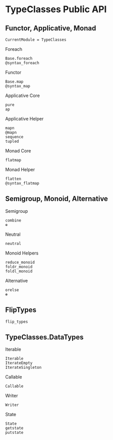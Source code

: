 # TypeClasses Public API

## Functor, Applicative, Monad

```@meta
CurrentModule = TypeClasses
```

Foreach
```@docs
Base.foreach
@syntax_foreach
```

Functor
```@docs
Base.map
@syntax_map
```

Applicative Core
```@docs
pure
ap
```

Applicative Helper
```@docs
mapn
@mapn
sequence
tupled
```

Monad Core
```@docs
flatmap
```

Monad Helper
```@docs
flatten
@syntax_flatmap
```

## Semigroup, Monoid, Alternative

Semigroup
```@docs
combine
⊕
```

Neutral
```@docs
neutral
```

Monoid Helpers
```@docs
reduce_monoid
foldr_monoid
foldl_monoid
```

Alternative
```@docs
orelse
⊛
```

## FlipTypes

```@docs
flip_types
```

## TypeClasses.DataTypes

Iterable
```@docs
Iterable
IterateEmpty
IterateSingleton
```

Callable
```@docs
Callable
```

Writer
```@docs
Writer
```

State
```@docs
State
getstate
putstate
```